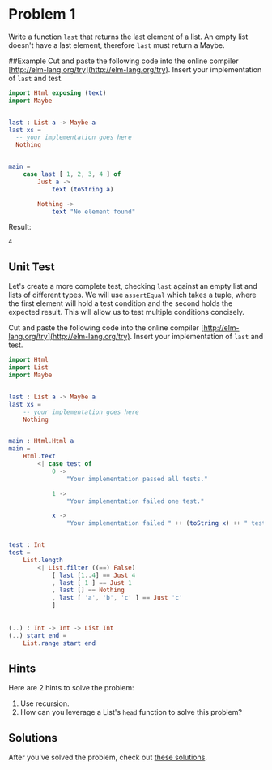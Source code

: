 # Problem 1

Write a function ```last``` that returns the last element of a list. An empty list doesn't have a last element, therefore ```last``` must return a Maybe. 

##Example
Cut and paste the following code into the online compiler [http://elm-lang.org/try](http://elm-lang.org/try). Insert your implementation of ```last``` and test.

```elm
import Html exposing (text)
import Maybe


last : List a -> Maybe a
last xs = 
  -- your implementation goes here
  Nothing


main =
    case last [ 1, 2, 3, 4 ] of
        Just a ->
            text (toString a)

        Nothing ->
            text "No element found"
 ```

Result:

```
4
```

## Unit Test 
Let's create a more complete test, checking ```last``` against an empty list and lists of different types. We will use ```assertEqual``` which takes a tuple, where the first element will hold a test condition and the second holds the expected result. This will allow us to test multiple conditions concisely.

Cut and paste the following code into the online compiler [http://elm-lang.org/try](http://elm-lang.org/try). Insert your implementation of ```last``` and test.

```elm
import Html
import List
import Maybe


last : List a -> Maybe a
last xs =
    -- your implementation goes here
    Nothing


main : Html.Html a
main =
    Html.text
        <| case test of
            0 ->
                "Your implementation passed all tests."

            1 ->
                "Your implementation failed one test."

            x ->
                "Your implementation failed " ++ (toString x) ++ " tests."


test : Int
test =
    List.length
        <| List.filter ((==) False)
            [ last [1..4] == Just 4
            , last [ 1 ] == Just 1
            , last [] == Nothing
            , last [ 'a', 'b', 'c' ] == Just 'c'
            ]
            
            
(..) : Int -> Int -> List Int
(..) start end =
    List.range start end
```

## Hints
Here are 2 hints to solve the problem:
1. Use recursion.
2. How can you leverage a List's ```head``` function to solve this problem? 

## Solutions
After you've solved the problem, check out [these solutions](../s/s01.md).